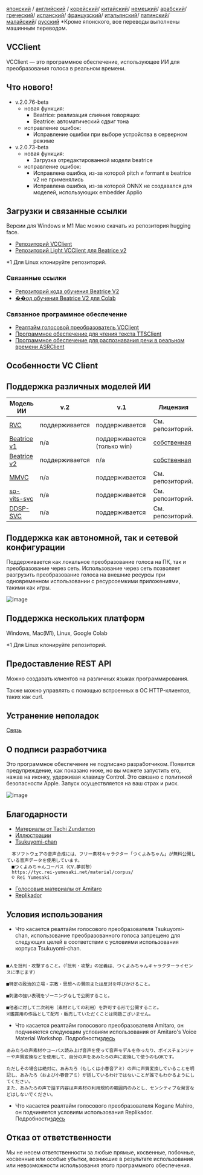 [японский](/README.md) /
[английский](/docs_i18n/README_en.md) /
[корейский](/docs_i18n/README_ko.md)/
[китайский](/docs_i18n/README_zh.md)/
[немецкий](/docs_i18n/README_de.md)/
[арабский](/docs_i18n/README_ar.md)/
[греческий](/docs_i18n/README_el.md)/
[испанский](/docs_i18n/README_es.md)/
[французский](/docs_i18n/README_fr.md)/
[итальянский](/docs_i18n/README_it.md)/
[латинский](/docs_i18n/README_la.md)/
[малайский](/docs_i18n/README_ms.md)/
[русский](/docs_i18n/README_ru.md)
*Кроме японского, все переводы выполнены машинным переводом.

## VCClient

VCClient — это программное обеспечение, использующее ИИ для преобразования голоса в реальном времени.

## Что нового!

* v.2.0.76-beta
  * новая функция:
    * Beatrice: реализация слияния говорящих
    * Beatrice: автоматический сдвиг тона
  * исправление ошибок:
    * Исправление ошибки при выборе устройства в серверном режиме
* v.2.0.73-beta
  * новая функция:
    * Загрузка отредактированной модели beatrice
  * исправление ошибок:
    * Исправлена ошибка, из-за которой pitch и formant в beatrice v2 не применялись
    * Исправлена ошибка, из-за которой ONNX не создавался для моделей, использующих embedder Applio

## Загрузки и связанные ссылки

Версии для Windows и M1 Mac можно скачать из репозитория hugging face.

* [Репозиторий VCClient](https://huggingface.co/wok000/vcclient000/tree/main)
* [Репозиторий Light VCClient для Beatrice v2](https://huggingface.co/wok000/light_vcclient_beatrice/tree/main)

*1 Для Linux клонируйте репозиторий.

### Связанные ссылки

* [Репозиторий кода обучения Beatrice V2](https://huggingface.co/fierce-cats/beatrice-trainer)
* [��од обучения Beatrice V2 для Colab](https://github.com/w-okada/beatrice-trainer-colab)

### Связанное программное обеспечение

* [Реалтайм голосовой преобразователь VCClient](https://github.com/w-okada/voice-changer)
* [Программное обеспечение для чтения текста TTSClient](https://github.com/w-okada/ttsclient)
* [Программное обеспечение для распознавания речи в реальном времени ASRClient](https://github.com/w-okada/asrclient)

## Особенности VC Client

## Поддержка различных моделей ИИ

| Модель ИИ                                                                                                     | v.2       | v.1                  | Лицензия                                                                                 |
| ------------------------------------------------------------------------------------------------------------ | --------- | -------------------- | ------------------------------------------------------------------------------------------ |
| [RVC ](https://github.com/RVC-Project/Retrieval-based-Voice-Conversion-WebUI/blob/main/docs/jp/README.ja.md) | поддерживается | поддерживается            | См. репозиторий.                                                             |
| [Beatrice v1](https://prj-beatrice.com/)                                                                     | n/a       | поддерживается (только win) | [собственная](https://github.com/w-okada/voice-changer/tree/master/server/voice_changer/Beatrice) |
| [Beatrice v2](https://prj-beatrice.com/)                                                                     | поддерживается | n/a                  | [собственная](https://huggingface.co/wok000/vcclient_model/blob/main/beatrice_v2_beta/readme.md)  |
| [MMVC](https://github.com/isletennos/MMVC_Trainer)                                                           | n/a       | поддерживается            | См. репозиторий.                                                             |
| [so-vits-svc](https://github.com/svc-develop-team/so-vits-svc)                                               | n/a       | поддерживается            | См. репозиторий.                                                             |
| [DDSP-SVC](https://github.com/yxlllc/DDSP-SVC)                                                               | n/a       | поддерживается            | См. репозиторий.                                                             |

## Поддержка как автономной, так и сетевой конфигурации

Поддерживается как локальное преобразование голоса на ПК, так и преобразование через сеть.
Использование через сеть позволяет разгрузить преобразование голоса на внешние ресурсы при одновременном использовании с ресурсоемкими приложениями, такими как игры.

![image](https://user-images.githubusercontent.com/48346627/206640768-53f6052d-0a96-403b-a06c-6714a0b7471d.png)

## Поддержка нескольких платформ

Windows, Mac(M1), Linux, Google Colab

*1 Для Linux клонируйте репозиторий.

## Предоставление REST API

Можно создавать клиентов на различных языках программирования.

Также можно управлять с помощью встроенных в ОС HTTP-клиентов, таких как curl.

## Устранение неполадок

[Связь](tutorials/trouble_shoot_communication_ja.md)

## О подписи разработчика

Это программное обеспечение не подписано разработчиком. Появится предупреждение, как показано ниже, но вы можете запустить его, нажав на иконку, удерживая клавишу Control. Это связано с политикой безопасности Apple. Запуск осуществляется на ваш страх и риск.

![image](https://user-images.githubusercontent.com/48346627/212567711-c4a8d599-e24c-4fa3-8145-a5df7211f023.png)

## Благодарности

* [Материалы от Tachi Zundamon](https://seiga.nicovideo.jp/seiga/im10792934)
* [Иллюстрации](https://www.irasutoya.com/)
* [Tsukuyomi-chan](https://tyc.rei-yumesaki.net/)

```
  本ソフトウェアの音声合成には、フリー素材キャラクター「つくよみちゃん」が無料公開している音声データを使用しています。
  ■つくよみちゃんコーパス（CV.夢前黎）
  https://tyc.rei-yumesaki.net/material/corpus/
  © Rei Yumesaki
```

* [Голосовые материалы от Amitaro](https://amitaro.net/)
* [Replikador](https://kikyohiroto1227.wixsite.com/kikoto-utau)

## Условия использования

* Что касается реалтайм голосового преобразователя Tsukuyomi-chan, использование преобразованного голоса запрещено для следующих целей в соответствии с условиями использования корпуса Tsukuyomi-chan.

```

■人を批判・攻撃すること。（「批判・攻撃」の定義は、つくよみちゃんキャラクターライセンスに準じます）

■特定の政治的立場・宗教・思想への賛同または反対を呼びかけること。

■刺激の強い表現をゾーニングなしで公開すること。

■他者に対して二次利用（素材としての利用）を許可する形で公開すること。
※鑑賞用の作品として配布・販売していただくことは問題ございません。
```

* Что касается реалтайм голосового преобразователя Amitaro, он подчиняется следующим условиям использования от Amitaro's Voice Material Workshop. Подробности[здесь](https://amitaro.net/voice/faq/#index_id6)

```
あみたろの声素材やコーパス読み上げ音声を使って音声モデルを作ったり、ボイスチェンジャーや声質変換などを使用して、自分の声をあみたろの声に変換して使うのもOKです。

ただしその場合は絶対に、あみたろ（もしくは小春音アミ）の声に声質変換していることを明記し、あみたろ（および小春音アミ）が話しているわけではないことが誰でもわかるようにしてください。
また、あみたろの声で話す内容は声素材の利用規約の範囲内のみとし、センシティブな発言などはしないでください。
```

* Что касается реалтайм голосового преобразователя Kogane Mahiro, он подчиняется условиям использования Replikador. Подробности[здесь](https://kikyohiroto1227.wixsite.com/kikoto-utau/ter%EF%BD%8Ds-of-service)

## Отказ от ответственности

Мы не несем ответственности за любые прямые, косвенные, побочные, косвенные или особые убытки, возникшие в результате использования или невозможности использования этого программного обеспечения.
